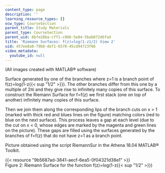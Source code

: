 ```yaml
---
content_type: page
description: ''
learning_resource_types: []
ocw_type: CourseSection
parent_title: Study Materials
parent_type: CourseSection
parent_uid: 6bfe28ba-cff1-c966-5e04-5bab872d6fad
title: 'Riemann Surfaces: f(z)=log(1-z1/2) View 2'
uid: 457ee8a8-79b8-def1-6570-45cd94723f66
video_metadata:
  youtube_id: null
---
```


(All images created with MATLAB® software)

Surface generated by one of the branches where z=1 is a branch point of f(z)=log(1-z{{< sup "1/2" >}}). The other branches differ from this one by a multiple of 2πi and they give rise to infinitely many copies of this surface. To construct the Riemann Surface for f=f(z) we first stack (one on top of another) infinitely many copies of this surface.

Then we join them along the corresponding lips of the branch cuts on x > 1 (marked with thick red and blues lines on the figure) matching colors (red to blue on the next surface). This process leaves a gap at each level (due to the cut on x \< 0, whose edges are marked by the magenta and green lines on the picture). These gaps are filled using the surfaces generated by the branches of f=f(z) that do not have z=1 as a branch point.

Picture obtained using the script RiemannSur in the Athena 18.04 MATLAB® Toolkit.

{{< resource "9b5687ad-3841-aecf-6ea5-0f04321d38e1" >}}  
Figure 2: Riemann Surface for the function f(z)=log(1-z{{< sup "1/2" >}})